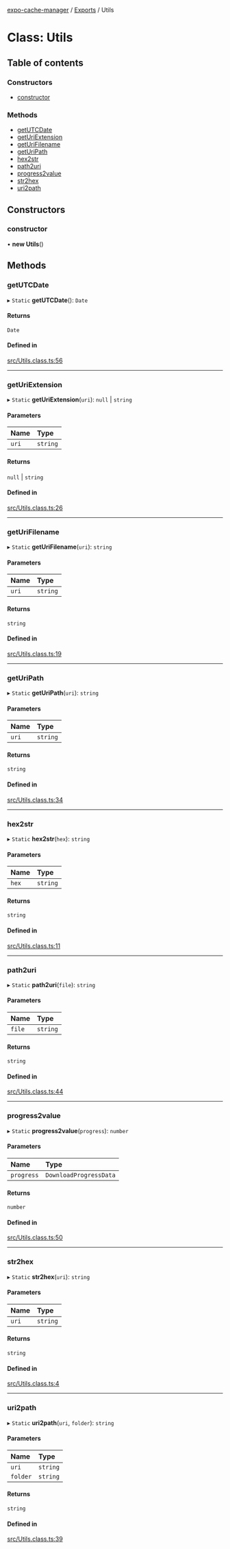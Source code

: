 [expo-cache-manager](../README.md) / [Exports](../modules.md) / Utils

# Class: Utils

## Table of contents

### Constructors

- [constructor](Utils.md#constructor)

### Methods

- [getUTCDate](Utils.md#getutcdate)
- [getUriExtension](Utils.md#geturiextension)
- [getUriFilename](Utils.md#geturifilename)
- [getUriPath](Utils.md#geturipath)
- [hex2str](Utils.md#hex2str)
- [path2uri](Utils.md#path2uri)
- [progress2value](Utils.md#progress2value)
- [str2hex](Utils.md#str2hex)
- [uri2path](Utils.md#uri2path)

## Constructors

### constructor

• **new Utils**()

## Methods

### getUTCDate

▸ `Static` **getUTCDate**(): `Date`

#### Returns

`Date`

#### Defined in

[src/Utils.class.ts:56](https://github.com/WhidRubeld/expo-file-system-manager/blob/293d820/src/Utils.class.ts#L56)

___

### getUriExtension

▸ `Static` **getUriExtension**(`uri`): ``null`` \| `string`

#### Parameters

| Name | Type |
| :------ | :------ |
| `uri` | `string` |

#### Returns

``null`` \| `string`

#### Defined in

[src/Utils.class.ts:26](https://github.com/WhidRubeld/expo-file-system-manager/blob/293d820/src/Utils.class.ts#L26)

___

### getUriFilename

▸ `Static` **getUriFilename**(`uri`): `string`

#### Parameters

| Name | Type |
| :------ | :------ |
| `uri` | `string` |

#### Returns

`string`

#### Defined in

[src/Utils.class.ts:19](https://github.com/WhidRubeld/expo-file-system-manager/blob/293d820/src/Utils.class.ts#L19)

___

### getUriPath

▸ `Static` **getUriPath**(`uri`): `string`

#### Parameters

| Name | Type |
| :------ | :------ |
| `uri` | `string` |

#### Returns

`string`

#### Defined in

[src/Utils.class.ts:34](https://github.com/WhidRubeld/expo-file-system-manager/blob/293d820/src/Utils.class.ts#L34)

___

### hex2str

▸ `Static` **hex2str**(`hex`): `string`

#### Parameters

| Name | Type |
| :------ | :------ |
| `hex` | `string` |

#### Returns

`string`

#### Defined in

[src/Utils.class.ts:11](https://github.com/WhidRubeld/expo-file-system-manager/blob/293d820/src/Utils.class.ts#L11)

___

### path2uri

▸ `Static` **path2uri**(`file`): `string`

#### Parameters

| Name | Type |
| :------ | :------ |
| `file` | `string` |

#### Returns

`string`

#### Defined in

[src/Utils.class.ts:44](https://github.com/WhidRubeld/expo-file-system-manager/blob/293d820/src/Utils.class.ts#L44)

___

### progress2value

▸ `Static` **progress2value**(`progress`): `number`

#### Parameters

| Name | Type |
| :------ | :------ |
| `progress` | `DownloadProgressData` |

#### Returns

`number`

#### Defined in

[src/Utils.class.ts:50](https://github.com/WhidRubeld/expo-file-system-manager/blob/293d820/src/Utils.class.ts#L50)

___

### str2hex

▸ `Static` **str2hex**(`uri`): `string`

#### Parameters

| Name | Type |
| :------ | :------ |
| `uri` | `string` |

#### Returns

`string`

#### Defined in

[src/Utils.class.ts:4](https://github.com/WhidRubeld/expo-file-system-manager/blob/293d820/src/Utils.class.ts#L4)

___

### uri2path

▸ `Static` **uri2path**(`uri`, `folder`): `string`

#### Parameters

| Name | Type |
| :------ | :------ |
| `uri` | `string` |
| `folder` | `string` |

#### Returns

`string`

#### Defined in

[src/Utils.class.ts:39](https://github.com/WhidRubeld/expo-file-system-manager/blob/293d820/src/Utils.class.ts#L39)
